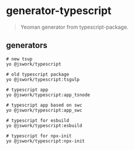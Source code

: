 # generator-typescript
> Yeoman generator from typescript-package.

## generators
```shell
# new tsup
yo @jswork/typescript

# old typescript package
yo @jswork/typescript:tsgulp

# typescript app
yo @jswork/typescript:app_tsnode

# typescript app based on swc
yo @jswork/typescript:app_swc

# typescript for esbuild
yo @jswork/typescript:esbuild

# typescript for npx-init
yo @jswork/typescript:npx-init
```
